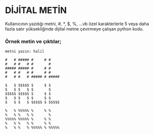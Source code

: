 # DİJİTAL METİN
Kullanıcının yazdığı metni, #, *, $, %, ...vb özel karakterlerle 5 veya daha fazla satır yüksekliğinde dijital metne çevirmeye çalışan python kodu.

### Örnek metin ve çıktılar;

```
metni yazın: halil

#   # ##### #     # #     
#   # #   # #       #     
##### ##### #     # #     
#   # #   # #     # #     
#   # #   # ##### # ##### 

$   $ $$$$$ $     $ $     
$   $ $   $ $       $     
$$$$$ $$$$$ $     $ $     
$   $ $   $ $     $ $     
$   $ $   $ $$$$$ $ $$$$$

%   % %%%%% %     % %     
%   % %   % %       %     
%%%%% %%%%% %     % %     
%   % %   % %     % %     
%   % %   % %%%%% % %%%%%
```
